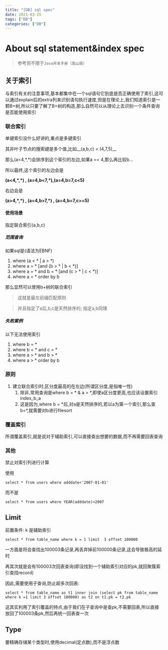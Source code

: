 ```yaml
---
title: "[DB] sql spec"
date: 2021-03-25
tags: ["DB"]
categories: ["DB"]
---
```


# About sql statement&index spec

> 参考但不限于`Java开发手册（嵩山版）`

## 关于索引

与索引有关的注意事项,基本都集中在一个sql语句它到底是否正确使用了索引,这可以通过explain后的extra列来识别语句执行速度,但是在理论上,我们知道索引是一颗B+树,所以只要了解了B+树的构造,那么自然可以从理论上去识别一个条件查询是否能使用索引

### 联合索引

单键索引没什么好讲的,重点是多键索引

其非叶子节点的搜索键是多个值,比如__(a,b,c) = (4,7,5)__

那么(a<4,\*,\*)会排序到这个索引的左边,如果a == 4,那么再比较b...

所以最终,这个索引的左边会是

__(a<4,\*,\*) , (a=4,b<7,\*),(a=4,b=7,c<5)__

右边会是

__(a>4,\*,\*) , (a=4,b>7,\*) , (a=4,b=7,c>=5)__

#### 使用场景

指定联合索引(a,b,c)

##### 范围查询

如果sql是(语法为EBNF) 

1. where (a < \* | a > \*)
2. where a = * [and (b > * | b < *)]
3. where a = * and b = * [and (c > \* | c < \*)]
4. where a = * order by b

那么显然可以使用b+树的联合索引

> 这就是最左前缀匹配原则

> 并且指定了a后,b,c是天然排序的; 指定a,b同理

##### 失败案例

以下无法使用索引

1. where b = *
2. where b = * and c = *
3. where a > * and b > *
4. where a > * order by b

### 原则

1. 建立联合索引时,区分度最高的在左边(所谓区分度,是指唯一性)
   1. 除非,常用查询是where b = * & a > *,即使a区分度更高,也应该设置索引index_b_a
   2. 这是因为,where b = \*后,对a是天然排序的,若以a为第一个索引,那么查b=\*,就需要对b进行filesort

### 覆盖索引

所谓覆盖索引,就是说对于辅助索引,可以直接查出想要的数据,而不再需要回表查询

### 其他

禁止对索引列进行计算

使用

 `select * from users where adddate<'2007-01-01'`

而不是

`select * from users where YEAR(adddate)<2007`

## Limit

前置条件: k 是辅助索引

`select * from table_name where k = 1 limit  3 offset 100000`

一方面是将会查找出100003条记录,再丢弃掉前100000条记录,这会导致极高的延时

再其次就是会有100003次回表查询(即没找到一个辅助索引对应的pk,就回聚簇索引查找record)

因此,需要使用子查询,防止超多次回表:

`select * from table_name as t1 inner join (select pk from table_name where k =1 limit 3 offset 100000) as t2 on t1.pk = t2.pk `

这其实利用了索引覆盖的特点,由于我们在子查询中是查pk,不需要回表,所以直接放回了100003条pk,然后再统一回表查一次

## Type

要精确存储某个类型时,使用decimal(定点数),而不是浮点数

